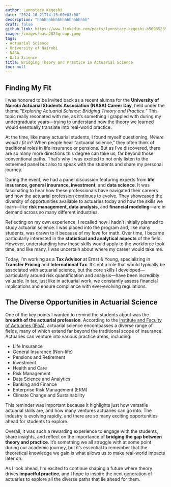 ```yaml
---
author: Lynnstacy Kegeshi
date: "2024-10-21T14:15:00+03:00"
description: "hhhhhhhhhhhhhhhhhhhhhh"
draft: false
github_link: https://www.linkedin.com/posts/lynnstacy-kegeshi-b56985235_actuarialscience-uon-careergrowth-activity-7254078486233960448-wDsK?utm_source=share&utm_medium=member_desktop
image: /images/nasa2024group.jpeg
tags:
- Actuarial Science
- University of Nairobi
- NASA
- Data Science
title: Bridging Theory and Practice in Actuarial Science
toc: null
---
```


## Finding My Fit
I was honored to be invited back as a recent alumna for the **University of Nairobi Actuarial Students Association (NASA) Career Day**, held under the theme *"Exploring Actuarial Science: Bridging Theory and Practice."* This topic really resonated with me, as it’s something I grappled with during my undergraduate years—trying to understand how the theory we learned would eventually translate into real-world practice.

At the time, like many actuarial students, I found myself questioning, *Where would I fit in?* When people hear “actuarial science,” they often think of traditional roles in life insurance or pensions. But as I’ve discovered, there are so many more directions this degree can take us, far beyond those conventional paths. That’s why I was excited to not only listen to the esteemed panel but also to speak with the students and share my personal journey.

During the event, we had a panel discussion featuring experts from **life insurance, general insurance, investment**, and **data science**. It was fascinating to hear how these professionals have navigated their careers and how the actuarial profession continues to evolve. They showcased the diversity of opportunities available to actuaries today and how the skills we learn—like **risk management, data analysis**, and **financial modeling**—are in demand across so many different industries.

Reflecting on my own experience, I recalled how I hadn’t initially planned to study actuarial science. I was placed into the program and, like many students, was drawn to it because of my love for math. Over time, I became particularly interested in the **statistical and analytical aspects** of the field. However, understanding how these skills would apply to the workforce took time, and like many, I was uncertain about where my career would take me.

Today, I’m working as a **Tax Advisor** at Ernst & Young, specializing in **Transfer Pricing** and **International Tax**. It’s not a role that would typically be associated with actuarial science, but the core skills I developed—particularly around risk quantification and analysis—have been incredibly valuable. In tax, just like in actuarial work, we constantly assess financial implications and ensure compliance with ever-evolving regulations.

## The Diverse Opportunities in Actuarial Science
One of the key points I wanted to remind the students about was the **breadth of the actuarial profession**. According to the [Institute and Faculty of Actuaries (IFoA)](https://actuaries.org.uk/practice-areas/), actuarial science encompasses a diverse range of fields, many of which extend far beyond the traditional scope of insurance. Actuaries can venture into various practice areas, including:

- Life Insurance
- General Insurance (Non-life)
- Pensions and Retirement
- Investment
- Health and Care
- Risk Management
- Data Science and Analytics
- Banking and Finance
- Enterprise Risk Management (ERM)
- Climate Change and Sustainability

This reminder was important because it highlights just how versatile actuarial skills are, and how many ventures actuaries can go into. The industry is evolving rapidly, and there are so many exciting opportunities ahead for students to explore.

Overall, it was such a rewarding experience to engage with the students, share insights, and reflect on the importance of **bridging the gap between theory and practice**. It’s something we all struggle with at some point during our academic journey, but it’s essential to remember that the theoretical knowledge we gain is what allows us to make real-world impacts later on.

As I look ahead, I’m excited to continue shaping a future where theory drives **impactful practice**, and I hope to inspire the next generation of actuaries to explore all the diverse paths that lie ahead for them.
